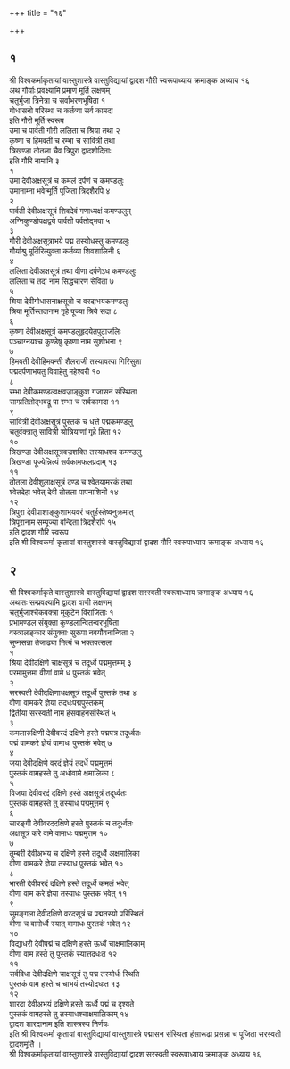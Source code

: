 +++
title = "१६"

+++

## १ 
श्री विश्वकर्माकृतायां वास्तुशास्त्रे वास्तुविद्यायां द्वादश गौरी
स्वरूपाध्याय क्रमाङ्क अध्याय १६  
अथ गौर्याः प्रवक्ष्यामि प्रमाणं मूर्ति लक्षणम्  
चतुर्भुजा त्रिनेत्रा च सर्वाभरणभूषिता १  
गोधासनो परिस्था च कर्तव्या सर्व कामदा   
इति गौरी मूर्ति स्वरूप  
उमा च पार्वती गौरी ललिता च श्रिया तथा २  
कृष्णा च हिमवती च रम्भा च सावित्री तथा  
त्रिखण्डा तोतला चैव त्रिपुरा द्वादशोदिताः  
इति गौरि नामानि ३  
१   
उमा देवीअक्षसूत्रं च कमलं दर्पणं च कमण्डलुः  
उमानाम्ना भवेन्मूर्ति पूजिता त्रिदशैरपि ४  
२   
पार्वती देवीअक्षसूत्रं शिवदेवं गणाध्यक्षं कमण्डलुम्  
अग्निकुण्डोपक्षद्वये पार्वती पर्वतोद्भवा ५  
३   
गौरी देवीअक्षसूत्राभये पद्म तस्योधस्तु कमण्डलुः  
गौर्याश्रु मूर्तिरित्युक्ता कर्तव्या शिवशालिनी ६  
४   
ललिता देवीअक्षसूत्रं तथा वीणा दर्पणेऽध कमण्डलुः  
ललिता च तदा नाम सिद्धचारण सेविता ७  
५   
श्रिया देवीगोधासनाक्षसूत्रो च वरदाभयकमण्डलुः  
श्रिया मूर्तिस्तदानाम गृहे पूज्या श्रिये सदा ८  
६   
कृष्णा देवीअक्षसूत्रं कमण्डलुहृदयेतपुटाजलिः  
पञ्चाग्नयश्च कुण्डेषु कृष्णा नाम सुशोभना ९  
७   
हिमवती देवीहिमवन्ती शैलराजी तस्यावत्या गिरिसुता  
पद्मदर्पणाभयतु विवाहेतु महेश्वरी १०  
८   
रम्भा देवीकमण्डल्वक्षवज्राङ्कुश गजासनं संस्थिता  
साम्प्रतितोद्भवद्रू पा रम्भा च सर्वकामदा ११  
९   
सावित्री देवीअक्षसूत्रं पुस्तकं च धत्ते पद्मकमण्डलु  
चतुर्वक्त्रातु सावित्री श्रोत्रियाणां गृहे हिता १२  
१०   
त्रिखण्डा देवीअक्षसूत्रवज्रशक्ति तस्याधश्च कमण्डलु  
त्रिखण्डा पूज्येन्नित्यं सर्वकामफलप्रदाम् १३  
११   
तोतला देवीशुलाक्षसूत्रं दण्ड च श्वेतयामरकं तथा  
श्वेतदेहा भवेत् देवी तोतला पापनाशिनी १४  
१२   
त्रिपुरा देवीपाशाङ्कुशाभयवरं चतुर्हस्तेष्वनुक्रमात्  
त्रिपूरानाम सम्पूज्या वन्दिता त्रिदशैरपि १५  
इति द्वादश गौरि स्वरूप  
इति श्री विश्वकर्मा कृतायां वास्तुशास्त्रे वास्तुविद्यायां द्वादश गौरि
स्वरूपाध्याय क्रमाङ्क अध्याय १६

## २ 
   
श्री विश्वकर्माकृते वास्तुशास्त्रे वास्तुविद्यायां द्वादश सरस्वती
स्वरूपाध्याय क्रमाङ्क अध्याय १६  
अथातः सम्प्रवक्ष्यामि द्वादश वाणी लक्षणम्  
चतुर्भुजाश्चैकवक्त्रा मुकुटेन विराजिताः १  
प्रभामण्डल संयुक्ता कुण्डलान्वितन्वरभूषिता  
वस्त्रालङ्कार संयुक्ताः सुरूपा नवयौवनान्विता २  
सुप्नसन्ना तेजाढ्या नित्यं च भक्तवत्सला  
१   
श्रिया देवीदक्षिणे चाक्षसूत्रं च तदूर्ध्वे पद्ममुत्तमम् ३  
परमामुत्तमा वीणां वामे ध पुस्तकं भवेत्  
२   
सरस्वती देवीदक्षिणाधक्षसूत्रं तदूर्ध्वे पुस्तकं तथा ४  
वीणा वामकरे ज्ञेया तदधःपद्मपुस्तकम्  
द्वितीया सरस्वती नाम हंसवाहनसंस्थितं ५  
३   
कमलारुक्षिणी देवीवरदं दक्षिणे हस्ते पद्मपत्र तदूर्ध्वतः  
पद्मं वामकरे ज्ञेयं वामाधः पुस्तकं भवेत् ७  
४   
जया देवीदक्षिणे वरदं ज्ञेयं तदर्धे पद्ममुत्तमं  
पुस्तकं वामहस्ते तु अधोवामे क्षमालिका ८  
५   
विजया देवीवरदं दक्षिणे हस्ते अक्षसूत्रं तदूर्ध्वतः  
पुस्तकं वामहस्ते तु तस्याध पद्ममुत्तमं ९  
६   
सारङ्गी देवीवरददक्षिणे हस्ते पुस्तकं च तदूर्ध्वतः  
अक्षसूत्रं करे वामे वामाधः पद्ममुत्तम १०  
७   
तुम्बरी देवीअभय च दक्षिणे हस्ते तदूर्ध्वे अक्षमालिका  
वीणा वामकरे ज्ञेया तस्याध पुस्तकं भवेत् १०  
८   
भारती देवीवरदं दक्षिणे हस्ते तदूर्ध्वे कमलं भवेत्  
वीणा वाम करे ज्ञेया तस्याधः पुस्तक भवेत् ११  
९   
सुमङ्गला देवीदक्षिणे वरदसूत्रं च पद्मतस्यो परिस्थितं  
वीणा च वामोर्ध्वे स्यात् वामाधः पुस्तकं भवेत् १२  
१०   
विद्याधरी देवीपद्मं च दक्षिणे हस्ते ऊर्ध्वं चाक्षमालिकाम्  
वीणा वाम हस्ते तु पुस्तकं स्यात्तदधःत १२  
११   
सर्वविधा देवीदक्षिणे चाक्षसूत्रं तु पद्म तस्योर्धः स्थिति  
पुस्तकं वाम हस्ते च चाभयं तस्योदधःत १३  
१२   
शारदा देवीअभयं दक्षिणे हस्ते ऊर्ध्वे पद्मं च दृश्यते  
पुस्तकं वामहस्ते तु तस्याधश्चाक्षमालिकाम् १४  
द्वादश शारदानाम इति शास्त्रस्य निर्णयः  
इति श्री विश्वकर्मा कृतायां वास्तुविद्यायां वास्तुशास्त्रे पद्मासन
संस्थिता हंसारूढा प्रसन्ना च पूजिता सरस्वती द्वादशमूर्ति ।  
श्री विश्वकर्माकृतायां वास्तुशास्त्रे वास्तुविद्यायां द्वादश सरस्वती
स्वरूपाध्याय क्रमाङ्क अध्याय १६
